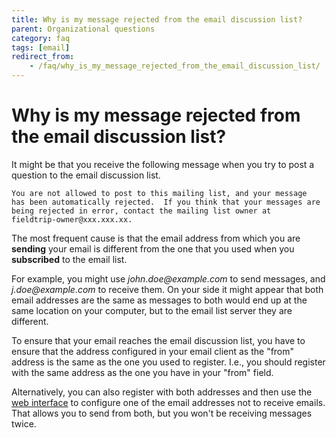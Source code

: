 ```yaml
---
title: Why is my message rejected from the email discussion list?
parent: Organizational questions
category: faq
tags: [email]
redirect_from:
    - /faq/why_is_my_message_rejected_from_the_email_discussion_list/
---
```


# Why is my message rejected from the email discussion list?

It might be that you receive the following message when you try to post a question to the email discussion list.

    You are not allowed to post to this mailing list, and your message
    has been automatically rejected.  If you think that your messages are
    being rejected in error, contact the mailing list owner at
    fieldtrip-owner@xxx.xxx.xx.

The most frequent cause is that the email address from which you are **sending** your email is different from the one that you used when you **subscribed** to the email list.

For example, you might use _john.doe@example.com_ to send messages, and _j.doe@example.com_ to receive them. On your side it might appear that both email addresses are the same as messages to both would end up at the same location on your computer, but to the email list server they are different.

To ensure that your email reaches the email discussion list, you have to ensure that the address configured in your email client as the "from" address is the same as the one you used to register. I.e., you should register with the same address as the one you have in your "from" field.

Alternatively, you can also register with both addresses and then use the [web interface](http://mailman.science.ru.nl/mailman/listinfo/fieldtrip) to configure one of the email addresses not to receive emails. That allows you to send from both, but you won't be receiving messages twice.
